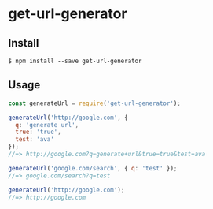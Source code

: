 # get-url-generator

## Install

```
$ npm install --save get-url-generator
```

## Usage

```javascript
const generateUrl = require('get-url-generator');

generateUrl('http://google.com', {
  q: 'generate url',
  true: 'true',
  test: 'ava'
});
//=> http://google.com?q=generate+url&true=true&test=ava

generateUrl('google.com/search', { q: 'test' });
//=> google.com/search?q=test

generateUrl('http://google.com');
//=> http://google.com
```
